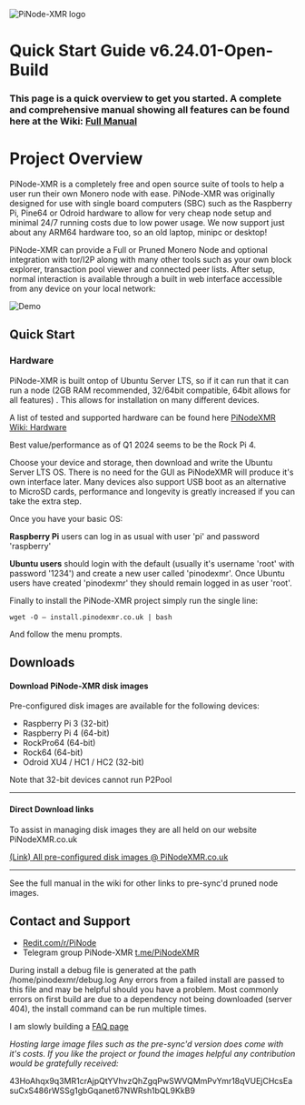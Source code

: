 ![PiNode-XMR logo](https://github.com/shermand100/PiNodeXMR/blob/master/Screenshots/PiNode-XMR%20logo.jpg)
# Quick Start Guide v6.24.01-Open-Build		
### This page is a quick overview to get you started. A complete and comprehensive manual showing all features can be found here at the Wiki: [Full Manual](https://github.com/shermand100/PiNodeXMR/wiki/Manual)

# Project Overview

PiNode-XMR is a completely free and open source suite of tools to help a user run their own Monero node with ease. PiNode-XMR was originally designed for use with single board computers (SBC) such as the Raspberry Pi, Pine64 or Odroid hardware to allow for very cheap node setup and minimal 24/7 running costs due to low power usage. We now support just about any ARM64 hardware too, so an old laptop, minipc or desktop!

PiNode-XMR can provide a Full or Pruned Monero Node and optional integration with tor/I2P along with many other tools such as your own block explorer, transaction pool viewer and connected peer lists. After setup, normal interaction is available through a built in web interface accessible from any device on your local network:

![Demo](https://github.com/shermand100/PiNodeXMR/blob/master/Screenshots/PiNodeXMR_demo.gif)

## Quick Start

### Hardware
PiNode-XMR is built ontop of Ubuntu Server LTS, so if it can run that it can run a node (2GB RAM recommended, 32/64bit compatible, 64bit allows for all features) . This allows for installation on many different devices.

A list of tested and supported hardware can be found here [PiNodeXMR Wiki: Hardware](https://github.com/shermand100/PiNodeXMR/wiki/Hardware)

Best value/performance as of Q1 2024 seems to be the Rock Pi 4.

Choose your device and storage, then download and write the Ubuntu Server LTS OS. There is no need for the GUI as PiNodeXMR will produce it's own interface later. Many devices also support USB boot as an alternative to MicroSD cards, performance and longevity is greatly increased if you can take the extra step.

Once you have your basic OS:

**Raspberry Pi** users can log in as usual with user 'pi' and password 'raspberry'

**Ubuntu users** should login with the default (usually it's username 'root' with password '1234') and create a new user called 'pinodexmr'. Once Ubuntu users have created 'pinodexmr' they should remain logged in as user 'root'.

Finally to install the PiNode-XMR project simply run the single line:

`wget -O – install.pinodexmr.co.uk | bash`

And follow the menu prompts.



## Downloads
#### Download PiNode-XMR disk images 

Pre-configured disk images are available for the following devices:
* Raspberry Pi 3 (32-bit)
* Raspberry Pi 4 (64-bit)
* RockPro64 (64-bit)
* Rock64 (64-bit)
* Odroid XU4 / HC1 / HC2 (32-bit)

Note that 32-bit devices cannot run P2Pool

____
#### Direct Download links

To assist in managing disk images they are all held on our website PiNodeXMR.co.uk

[(Link) All pre-configured disk images @ PiNodeXMR.co.uk](https://pinode.co.uk/#diskImages)

____

See the full manual in the wiki for other links to pre-sync'd pruned node images.

## Contact and Support

* [Redit.com/r/PiNode](https://www.reddit.com/r/pinode/)
* Telegram group PiNode-XMR [t.me/PiNodeXMR](https://t.me/PiNodeXMR)

During install a debug file is generated at the path /home/pinodexmr/debug.log  Any errors from a failed install are passed to this file and may be helpful should you have a problem. Most commonly errors on first build are due to a dependency not being downloaded (server 404), the install command can be run multiple times.

I am slowly building a [FAQ page](https://github.com/shermand100/PiNodeXMR/wiki/FAQ)

*Hosting large image files such as the pre-sync'd version does come with it's costs. If you like the project or found the images helpful any contribution would be gratefully received:*

43HoAhqx9q3MR1crAjpQtYVhvzQhZgqPwSWVQMmPvYmr18qVUEjCHcsEasuCxS486rWSSg1gbGqanet67NWRsh1bQL9KkB9
